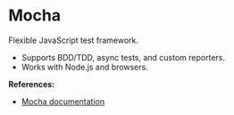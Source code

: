 # Mocha

Flexible JavaScript test framework.

- Supports BDD/TDD, async tests, and custom reporters.
- Works with Node.js and browsers.

**References:**
- [Mocha documentation](https://mochajs.org/)
